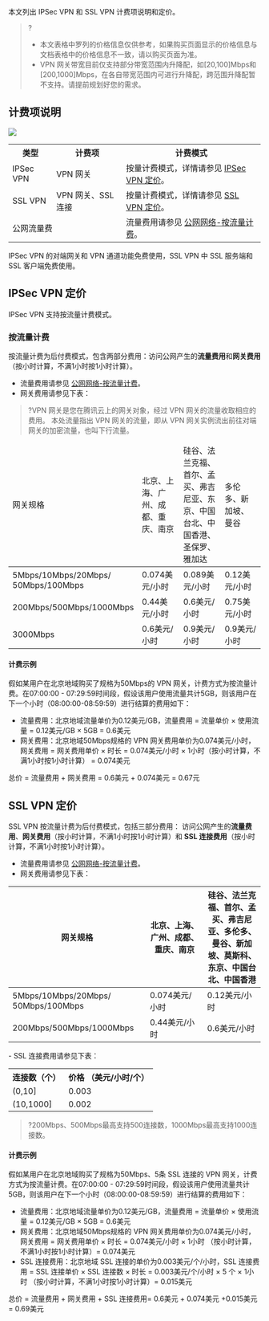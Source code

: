 本文列出 IPSec VPN 和 SSL VPN 计费项说明和定价。
>?
>- 本文表格中罗列的价格信息仅供参考，如果购买页面显示的价格信息与文档表格中的价格信息不一致，请以购买页面为准。
>- VPN 网关带宽目前仅支持部分带宽范围内升降配，如[20,100]Mbps和[200,1000]Mbps，在各自带宽范围内可进行升降配，跨范围升降配暂不支持。请提前规划好您的需求。
>

## 计费项说明
![](https://qcloudimg.tencent-cloud.cn/raw/5446aa22b46d4f04476d96aa93222129.jpg)
<table>
<tr>
<th>类型</th>
<th>计费项</th>
<th>计费模式</th>
</tr>
<tr>
<td>IPSec VPN </td>
<td>VPN 网关</td>
<td>按量计费模式，详情请参见 <a href="#IPSecdingjia">IPSec VPN 定价</a>。</td>
</tr>
<tr>
<td>SSL VPN </td>
<td>VPN 网关、SSL 连接 </td>
<td>按量计费模式，详情请参见 <a href="#dingjia">SSL VPN 定价</a>。</td>
</tr>
<tr>
<td colspan="2">公网流量费</td>
<td>流量费用请参见 <a href="https://www.tencentcloud.com/document/product/213/10578">公网网络-按流量计费</a>。</td>
</tr>
</table>
<dx-alert infotype="explain" title="">
IPSec VPN 的对端网关和 VPN 通道功能免费使用，SSL VPN 中 SSL 服务端和 SSL 客户端免费使用。
</dx-alert>


## IPSec VPN 定价[](id:IPSecdingjia)
IPSec VPN 支持按流量计费模式。

### 按流量计费
按流量计费为后付费模式，包含两部分费用：访问公网产生的**流量费用**和**网关费用**（按小时计算，不满1小时按1小时计算）。
- 流量费用请参见 [公网网络-按流量计费](https://www.tencentcloud.com/document/product/213/10578)。
- 网关费用请参见下表：
>?VPN 网关是您在腾讯云上的网关对象，经过 VPN 网关的流量收取相应的费用。
本处流量指出 VPN 网关的流量，即从 VPN 网关实例流出前往对端网关的加密流量，也叫下行流量。
<table>
<thead>
<tr>
<td width="12%">网关规格</td>
<td width="18%">北京、上海、广州、成都、重庆、南京</td>
<td width="18%">硅谷、法兰克福、首尔、孟买、弗吉尼亚、东京、中国台北、中国香港、圣保罗、雅加达</td>
<td width="18%">多伦多、新加坡、曼谷</td>
</tr>
</thead>
<tbody><tr >
	<td >5Mbps/10Mbps/20Mbps/</br>50Mbps/100Mbps</td>
<td>0.074美元/小时</td>
<td>0.089美元/小时 </td>
<td>0.12美元/小时</td>
</tr>
<tr>
<td>200Mbps/500Mbps/1000Mbps</td>
<td>0.44美元/小时 </td>
<td>0.6美元/小时</td>
<td>0.75美元/小时</td>
</tr>
<tr>
<td>3000Mbps</td>
<td>0.6美元/小时 </td>
<td>0.9美元/小时</td>
<td>0.9美元/小时</td>
</tr>
</tbody></table>

#### 计费示例
假如某用户在北京地域购买了规格为50Mbps的 VPN 网关，计费方式为按流量计费。在07:00:00 - 07:29:59时间段，假设该用户使用流量共计5GB，则该用户在下一个小时（08:00:00-08:59:59）进行结算的费用如下：
+ 流量费用：北京地域流量单价为0.12美元/GB，流量费用 = 流量单价 × 使用流量 = 0.12美元/GB × 5GB = 0.6美元
+ 网关费用：北京地域50Mbps规格的 VPN 网关费用单价为0.074美元/小时，网关费用 = 网关费用单价 × 时长 = 0.074美元/小时 × 1小时（按小时计算，不满1小时按1小时计算） = 0.074美元

总价 = 流量费用 + 网关费用 = 0.6美元 + 0.074美元 = 0.67元

## SSL VPN 定价[](id:dingjia)
SSL VPN 按流量计费为后付费模式，包括三部分费用： 访问公网产生的**流量费用**、**网关费用**（按小时计算，不满1小时按1小时计算）和 **SSL 连接费用**（按小时计算，不满1小时按1小时计算）。
- 流量费用请参见 [公网网络-按流量计费](https://www.tencentcloud.com/document/product/213/10578)。
- 网关费用请参见下表：
<table>
<thead>
<tr>
<th width="12%">网关规格</th>
<th width="18%">北京、上海、广州、成都、重庆、南京</th>
<th width="18%">硅谷、法兰克福、首尔、孟买、弗吉尼亚、多伦多、曼谷、新加坡、莫斯科、东京、中国台北、中国香港</th>
</tr>
</thead>
<tbody><tr >
	<td >5Mbps/10Mbps/20Mbps/</br>50Mbps/100Mbps</td>
<td>0.074美元/小时</td>
<td>0.12美元/小时</td>
</tr>
<tr >
	<td >200Mbps/500Mbps/1000Mbps</td>
<td>0.44美元/小时</td>
<td>0.6美元/小时</td>
</tr>
</tbody>
</table>
- SSL 连接费用请参见下表：
<table>
<tr>
<th>连接数（个） </th>
<th>价格 （美元/小时/个）</th>
</tr>
<tr>
<td>(0,10]</td>
<td>0.003</td>
</tr>
<tr>
<td> (10,1000]</td>
<td>0.002</td>
</tr>
</table>

>?200Mbps、500Mbps最高支持500连接数，1000Mbps最高支持1000连接数。
>

#### 计费示例
假如某用户在北京地域购买了规格为50Mbps、5条 SSL 连接的 VPN 网关，计费方式为按流量计费。在07:00:00 - 07:29:59时间段，假设该用户使用流量共计5GB，则该用户在下一个小时（08:00:00-08:59:59）进行结算的费用如下：
+ 流量费用：北京地域流量单价为0.12美元/GB，流量费用 = 流量单价 × 使用流量 = 0.12美元/GB × 5GB = 0.6美元
+ 网关费用：北京地域50Mbps规格的 VPN 网关费用单价为0.074美元/小时，网关费用 = 网关费用单价 × 时长 = 0.074美元/小时 × 1小时 （按小时计算，不满1小时按1小时计算）= 0.074美元
+ SSL 连接费用：北京地域 SSL 连接的单价为0.003美元/个/小时，SSL 连接费用 = SSL 连接单价 × SSL 连接数 × 时长 = 0.003美元/个/小时 × 5 个 × 1小时 （按小时计算，不满1小时按1小时计算）= 0.015美元

总价 = 流量费用 + 网关费用 + SSL 连接费用= 0.6美元 + 0.074美元 +0.015美元= 0.69美元
